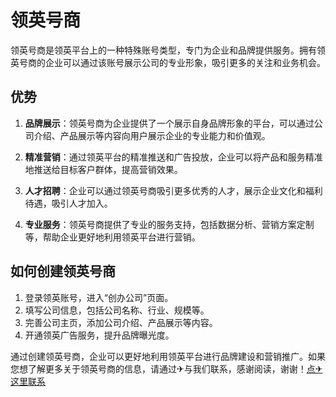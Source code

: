 # 领英号商

领英号商是领英平台上的一种特殊账号类型，专门为企业和品牌提供服务。拥有领英号商的企业可以通过该账号展示公司的专业形象，吸引更多的关注和业务机会。

## 优势

1. **品牌展示**：领英号商为企业提供了一个展示自身品牌形象的平台，可以通过公司介绍、产品展示等内容向用户展示企业的专业能力和价值观。

2. **精准营销**：通过领英平台的精准推送和广告投放，企业可以将产品和服务精准地推送给目标客户群体，提高营销效果。

3. **人才招聘**：企业可以通过领英号商吸引更多优秀的人才，展示企业文化和福利待遇，吸引人才加入。

4. **专业服务**：领英号商提供了专业的服务支持，包括数据分析、营销方案定制等，帮助企业更好地利用领英平台进行营销。

## 如何创建领英号商

1. 登录领英账号，进入“创办公司”页面。
2. 填写公司信息，包括公司名称、行业、规模等。
3. 完善公司主页，添加公司介绍、产品展示等内容。
4. 开通领英广告服务，提升品牌曝光度。

通过创建领英号商，企业可以更好地利用领英平台进行品牌建设和营销推广。如果您想了解更多关于领英号商的信息，请通过✈与我们联系，感谢阅读，谢谢！[点✈这里联系](https://lm.k02.cc)